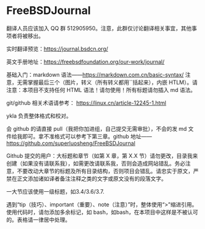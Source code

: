 # FreeBSDJournal

翻译人员应该加入 QQ 群 512905950。注意，此群仅讨论翻译相关事宜，其他事项者将被移出。

实时翻译预览：https://journal.bsdcn.org/

英文手册地址：https://freebsdfoundation.org/our-work/journal/

基础入门：markdown 语法——https://markdown.com.cn/basic-syntax/ 注意，无需掌握最后三个（图片，转义（所有转义都用``括起来），内嵌 HTLM）。请注意：本项目不支持任何 HTML 语法！请勿使用！所有标题请勿插入 md 语法。

git/github 相关术语请参考： https://linux.cn/article-12245-1.html

ykla 负责整体格式和校对。

会 github 的请直接 pull（我把你加进组，自己提交无需审批），不会的发 md 文件给我即可。拿不准格式可以参考下第三章。github 地址——https://github.com/superluosheng/FreeBSDJournal

Github 提交的用户：大标题和章节（如第 X 章，第 X.X 节）请勿更改，目录我来创建（如果没有请联系我），如需更改请联系我，否则会造成网站错乱。务必注意，不要改动大章节的标题及所有目录结构，否则项目会错乱。请忠实于原文，严禁在正文添加诸如译者备注注释之类的文字或原文没有的段落文字。

一大节应该使用一级标题，如3.4/3.6/3.7.

遇到“tip（技巧）、important（重要）、note（注意）”时，整体使用“>”缩进引用。使用代码时，请勿添加多余标记，如 bash，如bash，在本项目中这样是不被认可的。表格请一律居中处理。